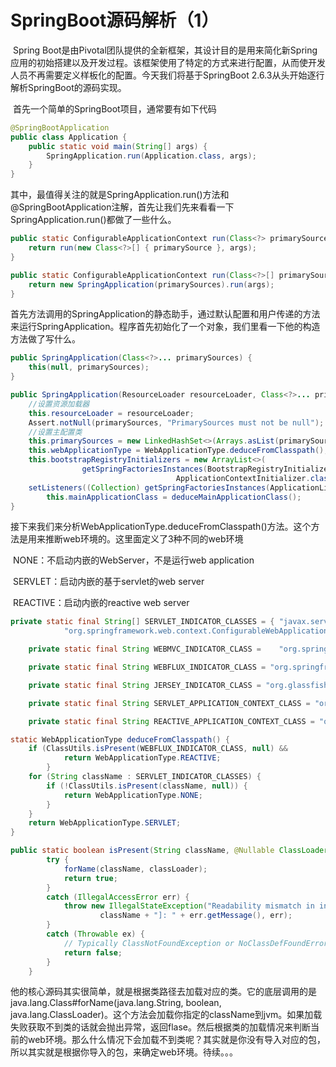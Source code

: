 # SpringBoot源码解析（1）

​		Spring Boot是由Pivotal团队提供的全新框架，其设计目的是用来简化新Spring应用的初始搭建以及开发过程。该框架使用了特定的方式来进行配置，从而使开发人员不再需要定义样板化的配置。今天我们将基于SpringBoot 2.6.3从头开始逐行解析SpringBoot的源码实现。

​		首先一个简单的SpringBoot项目，通常要有如下代码

```java
@SpringBootApplication
public class Application {
	public static void main(String[] args) {
		SpringApplication.run(Application.class, args);
	}
}
```

​		其中，最值得关注的就是SpringApplication.run()方法和@SpringBootApplication注解，首先让我们先来看看一下SpringApplication.run()都做了一些什么。

```java
public static ConfigurableApplicationContext run(Class<?> primarySource, String... args){
	return run(new Class<?>[] { primarySource }, args);
}

public static ConfigurableApplicationContext run(Class<?>[] primarySources, String[] args) {
	return new SpringApplication(primarySources).run(args);
}
```

​		首先方法调用的SpringApplication的静态助手，通过默认配置和用户传递的方法来运行SpringApplication。程序首先初始化了一个对象，我们里看一下他的构造方法做了写什么。

```java
public SpringApplication(Class<?>... primarySources) {
	this(null, primarySources);
}

public SpringApplication(ResourceLoader resourceLoader, Class<?>... primarySources) {
    //设置资源加载器
	this.resourceLoader = resourceLoader;
	Assert.notNull(primarySources, "PrimarySources must not be null");
    //设置主配置类
	this.primarySources = new LinkedHashSet<>(Arrays.asList(primarySources));
	this.webApplicationType = WebApplicationType.deduceFromClasspath();
	this.bootstrapRegistryInitializers = new ArrayList<>(
				getSpringFactoriesInstances(BootstrapRegistryInitializer.class));			setInitializers((Collection)getSpringFactoriesInstances(
                                     ApplicationContextInitializer.class));
	setListeners((Collection) getSpringFactoriesInstances(ApplicationListener.class));
		this.mainApplicationClass = deduceMainApplicationClass();
}
```

​		接下来我们来分析WebApplicationType.deduceFromClasspath()方法。这个方法是用来推断web环境的。这里面定义了3种不同的web环境 

​		NONE：不启动内嵌的WebServer，不是运行web application

​		SERVLET：启动内嵌的基于servlet的web server

​		REACTIVE：启动内嵌的reactive web server

```java
private static final String[] SERVLET_INDICATOR_CLASSES = { "javax.servlet.Servlet",
			"org.springframework.web.context.ConfigurableWebApplicationContext" };

	private static final String WEBMVC_INDICATOR_CLASS = 	"org.springframework.web.servlet.DispatcherServlet";

	private static final String WEBFLUX_INDICATOR_CLASS = "org.springframework.web.reactive.DispatcherHandler";

	private static final String JERSEY_INDICATOR_CLASS = "org.glassfish.jersey.servlet.ServletContainer";

	private static final String SERVLET_APPLICATION_CONTEXT_CLASS = "org.springframework.web.context.WebApplicationContext";

	private static final String REACTIVE_APPLICATION_CONTEXT_CLASS = "org.springframework.boot.web.reactive.context.ReactiveWebApplicationContext";

static WebApplicationType deduceFromClasspath() {
	if (ClassUtils.isPresent(WEBFLUX_INDICATOR_CLASS, null) && 	     							!ClassUtils.isPresent(WEBMVC_INDICATOR_CLASS, null) &&									!ClassUtils.isPresent(JERSEY_INDICATOR_CLASS, null)) {
			return WebApplicationType.REACTIVE;
		}
	for (String className : SERVLET_INDICATOR_CLASSES) {
		if (!ClassUtils.isPresent(className, null)) {
			return WebApplicationType.NONE;
		}
	}
	return WebApplicationType.SERVLET;
}

public static boolean isPresent(String className, @Nullable ClassLoader classLoader) {
		try {
			forName(className, classLoader);
			return true;
		}
		catch (IllegalAccessError err) {
			throw new IllegalStateException("Readability mismatch in inheritance hierarchy of class [" +
					className + "]: " + err.getMessage(), err);
		}
		catch (Throwable ex) {
			// Typically ClassNotFoundException or NoClassDefFoundError...
			return false;
		}
	}
```

​		他的核心源码其实很简单，就是根据类路径去加载对应的类。它的底层调用的是java.lang.Class#forName(java.lang.String, boolean, java.lang.ClassLoader)。这个方法会加载你指定的className到jvm。如果加载失败获取不到类的话就会抛出异常，返回flase。然后根据类的加载情况来判断当前的web环境。那么什么情况下会加载不到类呢？其实就是你没有导入对应的包，所以其实就是根据你导入的包，来确定web环境。待续。。。





